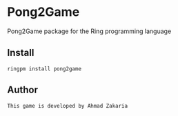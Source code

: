 # Pong2Game

Pong2Game package for the Ring programming language

## Install

	ringpm install pong2game

## Author

	This game is developed by Ahmad Zakaria